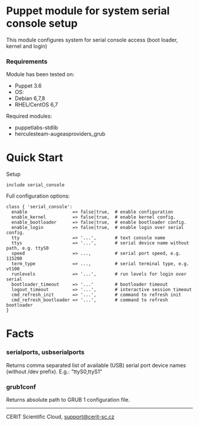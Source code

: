 # Puppet module for system serial console setup

This module configures system for serial console
access (boot loader, kernel and login)

### Requirements

Module has been tested on:

* Puppet 3.6
* OS:
 * Debian 6,7,8
 * RHEL/CentOS 6,7

Required modules:

* puppetlabs-stdlib
* herculesteam-augeasproviders\_grub

# Quick Start

Setup

```puppet
include serial_console
```

Full configuration options:

```puppet
class { 'serial_console':
  enable                 => false|true,  # enable configuration
  enable_kernel          => false|true,  # enable kernel config.
  enable_bootloader      => false|true,  # enable bootloader config.
  enable_login           => false|true,  # enable login over serial config.
  tty                    => '...',       # text console name
  ttys                   => '...',       # serial device name without path, e.g. ttyS0
  speed                  => ...,         # serial port speed, e.g. 115200
  term_type              => ...,         # serial terminal type, e.g. vt100
  runlevels              => '...',       # run levels for login over serial
  bootloader_timeout     => '...'        # bootloader timeout
  logout_timeout         => '...',       # interactive session timeout
  cmd_refresh_init       => '...',       # command to refresh init
  cmd_refresh_bootloader => '...',       # command to refresh bootloader
}
```

# Facts

### serialports, usbserialports

Returns comma separated list of available (USB) serial port
device names (without /dev prefix). E.g.: "ttyS0,ttyS1"

### grub1conf

Returns absolute path to GRUB 1 configuration file.

***

CERIT Scientific Cloud, <support@cerit-sc.cz>
